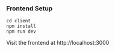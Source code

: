 ### Frontend Setup

```
cd client
npm install
npm run dev
```

Visit the frontend at http://localhost:3000
